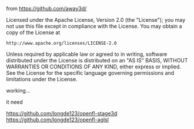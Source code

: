 from https://github.com/away3d/ 

 
Licensed under the Apache License, Version 2.0 (the "License");
you may not use this file except in compliance with the License.
You may obtain a copy of the License at

    http://www.apache.org/licenses/LICENSE-2.0

Unless required by applicable law or agreed to in writing, software
distributed under the License is distributed on an "AS IS" BASIS,
WITHOUT WARRANTIES OR CONDITIONS OF ANY KIND, either express or implied.
See the License for the specific language governing permissions and
limitations under the License.


working...


it need 

 
https://github.com/longde123/openfl-stage3d
https://github.com/longde123/openfl-aglsl